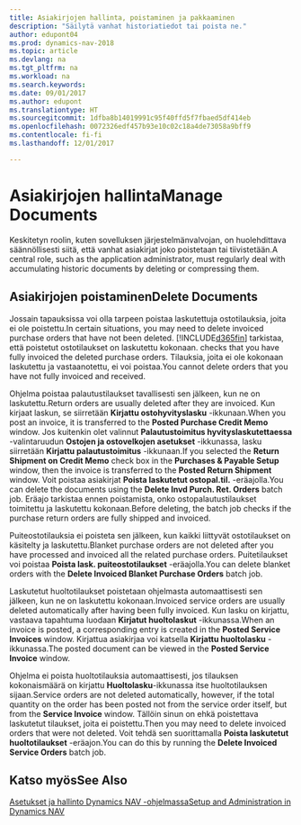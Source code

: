 ```yaml
---
title: Asiakirjojen hallinta, poistaminen ja pakkaaminen
description: "Säilytä vanhat historiatiedot tai poista ne."
author: edupont04
ms.prod: dynamics-nav-2018
ms.topic: article
ms.devlang: na
ms.tgt_pltfrm: na
ms.workload: na
ms.search.keywords: 
ms.date: 09/01/2017
ms.author: edupont
ms.translationtype: HT
ms.sourcegitcommit: 1dfba8b14019991c95f40ffd5f7fbaed5df414eb
ms.openlocfilehash: 0072326edf457b93e10c02c18a4de73058a9bff9
ms.contentlocale: fi-fi
ms.lasthandoff: 12/01/2017

---
```

# <a name="manage-documents"></a><span data-ttu-id="de1a0-103">Asiakirjojen hallinta</span><span class="sxs-lookup"><span data-stu-id="de1a0-103">Manage Documents</span></span>
<span data-ttu-id="de1a0-104">Keskitetyn roolin, kuten sovelluksen järjestelmänvalvojan, on huolehdittava säännöllisesti siitä, että vanhat asiakirjat joko poistetaan tai tiivistetään.</span><span class="sxs-lookup"><span data-stu-id="de1a0-104">A central role, such as the application administrator, must regularly deal with accumulating historic documents by deleting or compressing them.</span></span>  

## <a name="delete-documents"></a><span data-ttu-id="de1a0-105">Asiakirjojen poistaminen</span><span class="sxs-lookup"><span data-stu-id="de1a0-105">Delete Documents</span></span>
<span data-ttu-id="de1a0-106">Jossain tapauksissa voi olla tarpeen poistaa laskutettuja ostotilauksia, joita ei ole poistettu.</span><span class="sxs-lookup"><span data-stu-id="de1a0-106">In certain situations, you may need to delete invoiced purchase orders that have not been deleted.</span></span> [!INCLUDE[d365fin](includes/d365fin_md.md)]<span data-ttu-id="de1a0-107"> tarkistaa, että poistetut ostotilaukset on laskutettu kokonaan.</span><span class="sxs-lookup"><span data-stu-id="de1a0-107"> checks that you have fully invoiced the deleted purchase orders.</span></span> <span data-ttu-id="de1a0-108">Tilauksia, joita ei ole kokonaan laskutettu ja vastaanotettu, ei voi poistaa.</span><span class="sxs-lookup"><span data-stu-id="de1a0-108">You cannot delete orders that you have not fully invoiced and received.</span></span>  

<span data-ttu-id="de1a0-109">Ohjelma poistaa palautustilaukset tavallisesti sen jälkeen, kun ne on laskutettu.</span><span class="sxs-lookup"><span data-stu-id="de1a0-109">Return orders are usually deleted after they are invoiced.</span></span> <span data-ttu-id="de1a0-110">Kun kirjaat laskun, se siirretään **Kirjattu ostohyvityslasku** -ikkunaan.</span><span class="sxs-lookup"><span data-stu-id="de1a0-110">When you post an invoice, it is transferred to the **Posted Purchase Credit Memo** window.</span></span> <span data-ttu-id="de1a0-111">Jos kuitenkin olet valinnut  **Palautustoimitus hyvityslaskutettaessa** -valintaruudun **Ostojen ja ostovelkojen asetukset** -ikkunassa, lasku siirretään **Kirjattu palautustoimitus** -ikkunaan.</span><span class="sxs-lookup"><span data-stu-id="de1a0-111">If you selected the **Return Shipment on Credit Memo** check box in the **Purchases & Payable Setup** window, then the invoice is transferred to the **Posted Return Shipment** window.</span></span> <span data-ttu-id="de1a0-112">Voit poistaa asiakirjat **Poista laskutetut ostopal.til.** -eräajolla.</span><span class="sxs-lookup"><span data-stu-id="de1a0-112">You can delete the documents using the **Delete Invd Purch. Ret. Orders** batch job.</span></span> <span data-ttu-id="de1a0-113">Eräajo tarkistaa ennen poistamista, onko ostopalautustilaukset toimitettu ja laskutettu kokonaan.</span><span class="sxs-lookup"><span data-stu-id="de1a0-113">Before deleting, the batch job checks if the purchase return orders are fully shipped and invoiced.</span></span>  

<span data-ttu-id="de1a0-114">Puiteostotilauksia ei poisteta sen jälkeen, kun kaikki liittyvät ostotilaukset on käsitelty ja laskutettu.</span><span class="sxs-lookup"><span data-stu-id="de1a0-114">Blanket purchase orders are not deleted after you have processed and invoiced all the related purchase orders.</span></span> <span data-ttu-id="de1a0-115">Puitetilaukset voi poistaa **Poista lask. puiteostotilaukset** -eräajolla.</span><span class="sxs-lookup"><span data-stu-id="de1a0-115">You can delete blanket orders with the **Delete Invoiced Blanket Purchase Orders** batch job.</span></span>  

<span data-ttu-id="de1a0-116">Laskutetut huoltotilaukset poistetaan ohjelmasta automaattisesti sen jälkeen, kun ne on laskutettu kokonaan.</span><span class="sxs-lookup"><span data-stu-id="de1a0-116">Invoiced service orders are usually deleted automatically after having been fully invoiced.</span></span> <span data-ttu-id="de1a0-117">Kun lasku on kirjattu, vastaava tapahtuma luodaan **Kirjatut huoltolaskut** -ikkunassa.</span><span class="sxs-lookup"><span data-stu-id="de1a0-117">When an invoice is posted, a corresponding entry is created in the **Posted Service Invoices** window.</span></span> <span data-ttu-id="de1a0-118">Kirjattua asiakirjaa voi katsella **Kirjattu huoltolasku** -ikkunassa.</span><span class="sxs-lookup"><span data-stu-id="de1a0-118">The posted document can be viewed in the **Posted Service Invoice** window.</span></span>  

<span data-ttu-id="de1a0-119">Ohjelma ei poista huoltotilauksia automaattisesti, jos tilauksen kokonaismäärä on kirjattu **Huoltolasku**-ikkunassa itse huoltotilauksen sijaan.</span><span class="sxs-lookup"><span data-stu-id="de1a0-119">Service orders are not deleted automatically, however, if the total quantity on the order has been posted not from the service order itself, but from the **Service Invoice** window.</span></span> <span data-ttu-id="de1a0-120">Tällöin sinun on ehkä poistettava laskutetut tilaukset, joita ei poistettu.</span><span class="sxs-lookup"><span data-stu-id="de1a0-120">Then you may need to delete invoiced orders that were not deleted.</span></span> <span data-ttu-id="de1a0-121">Voit tehdä sen suorittamalla **Poista laskutetut huoltotilaukset** -eräajon.</span><span class="sxs-lookup"><span data-stu-id="de1a0-121">You can do this by running the **Delete Invoiced Service Orders** batch job.</span></span>  

## <a name="see-also"></a><span data-ttu-id="de1a0-122">Katso myös</span><span class="sxs-lookup"><span data-stu-id="de1a0-122">See Also</span></span>  
[<span data-ttu-id="de1a0-123">Asetukset ja hallinto Dynamics NAV -ohjelmassa</span><span class="sxs-lookup"><span data-stu-id="de1a0-123">Setup and Administration in Dynamics NAV</span></span>](admin-setup-and-administration.md)  

